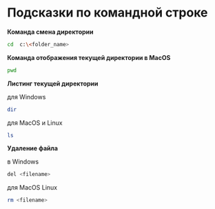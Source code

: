 # Подсказки по командной строке

**Команда смена директории**
```sh
cd  c:\<folder_name>
```

**Команда отображения текущей директории в MacOS**
```sh
pwd
```

**Листинг текущей директории**

для Windows
```sh
dir
```
для MacOS и Linux
```sh
ls
```

**Удаление файла**

в Windows
```sh
del <filename>
```
для MacOS Linux
```sh
rm <filename>
```

